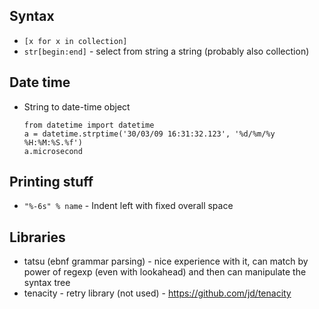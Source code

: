 
## Syntax

* `[x for x in collection]`
* `str[begin:end]` - select from string a string (probably also collection)

## Date time

* String to date-time object
  ``` 
  from datetime import datetime
  a = datetime.strptime('30/03/09 16:31:32.123', '%d/%m/%y %H:%M:%S.%f')
  a.microsecond
  ```

## Printing stuff

* `"%-6s" % name` -  Indent left with fixed overall space

## Libraries
 * tatsu (ebnf grammar parsing) - nice experience with it, can match by power of regexp (even with lookahead) and then can manipulate the syntax tree
 * tenacity - retry library (not used) - https://github.com/jd/tenacity
 

